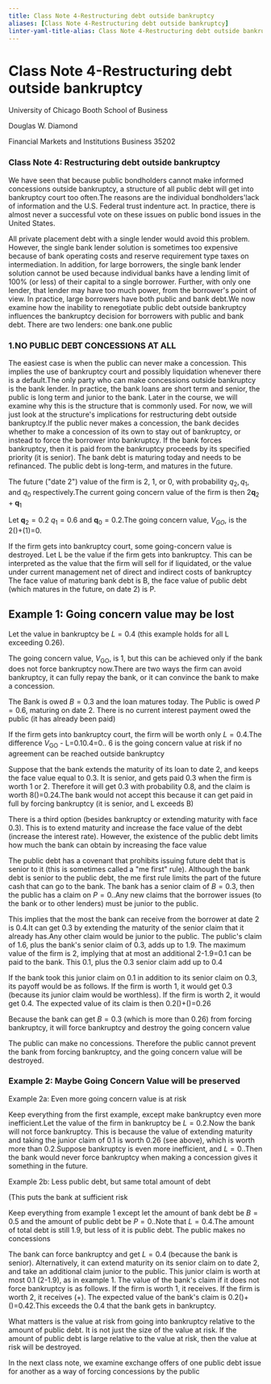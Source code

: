 ```yaml
---
title: Class Note 4-Restructuring debt outside bankruptcy
aliases: [Class Note 4-Restructuring debt outside bankruptcy]
linter-yaml-title-alias: Class Note 4-Restructuring debt outside bankruptcy
---
```


# Class Note 4-Restructuring debt outside bankruptcy

University of Chicago Booth School of Business

Douglas W. Diamond

Financial Markets and Institutions Business 35202

### Class Note 4: Restructuring debt outside bankruptcy

We have seen that because public bondholders cannot make informed concessions outside bankruptcy,  a structure of all public debt will get into bankruptcy court too often.The reasons are the individual bondholders'lack of information and the U.S. Federal trust indenture act. In practice,  there is almost never a successful vote on these issues on public bond issues in the United States.

All private placement debt with a single lender would avoid this problem. However,  the single bank lender solution is sometimes too expensive because of bank operating costs and reserve requirement type taxes on intermediation. In addition,  for large borrowers,  the single bank lender solution cannot be used because individual banks have a lending limit of $100\%$ (or less) of their capital to a single borrower. Further,  with only one lender,  that lender may have too much power,  from the borrower's point of view. In practice,  large borrowers have both public and bank debt.We now examine how the inability to renegotiate public debt outside bankruptcy influences the bankruptcy decision for borrowers with public and bank debt. There are two lenders: one bank.one public

### 1.NO PUBLIC DEBT CONCESSIONS AT ALL

The easiest case is when the public can never make a concession. This implies the use of bankruptcy court and possibly liquidation whenever there is a default.The only party who can make concessions outside bankruptcy is the bank lender. In practice,  the bank loans are short term and senior,  the public is long term and junior to the bank. Later in the course,  we will examine why this is the structure that is commonly used. For now,  we will just look at the structure's implications for restructuring debt outside bankruptcy.If the public never makes a concession,  the bank decides whether to make a concession of its own to stay out of bankruptcy,  or instead to force the borrower into bankruptcy. If the bank forces bankruptcy,  then it is paid from the bankruptcy proceeds by its specified priority (it is senior). The bank debt is maturing today and needs to be refinanced. The public debt is long-term,  and matures in the future.

The future ("date 2") value of the firm is 2,  1,  or 0,  with probability $q_2,      q_1$,  and $q_0$ respectively.The current going concern value of the firm is then $2\mathbf{q}_{2}+\mathbf{q}_{1}$

Let $\mathbf{q}_{2}=0.2$ $q_{1}=0.6$ and $\mathbf{q}_{0}=0.2$.The going concern value,  $V_{GO}$,  is the 2()+(1)=0.

If the firm gets into bankruptcy court,  some going-concern value is destroyed. Let L be the value if the firm gets into bankruptcy. This can be interpreted as the value that the firm will sell for if liquidated,  or the value under current management net of direct and indirect costs of bankruptcy The face value of maturing bank debt is B,  the face value of public debt (which matures in the future,  on date 2) is P.

## Example 1: Going concern value may be lost

Let the value in bankruptcy be $L=0.4$ (this example holds for all L exceeding 0.26).

The going concern value,  $V_{\mathrm{GO}}$,  is 1,  but this can be achieved only if the bank does not force bankruptcy now.There are two ways the firm can avoid bankruptcy,  it can fully repay the bank,  or it can convince the bank to make a concession.

The Bank is owed $B=0.3$ and the loan matures today. The Public is owed $P=0.6$,  maturing on date 2. There is no current interest payment owed the public (it has already been paid)

If the firm gets into bankruptcy court,  the firm will be worth only $L=0.4$.The difference $V_{\mathrm{GO}}$ - L=0.10.4=0.. 6 is the going concern value at risk if no agreement can be reached outside bankruptcy

Suppose that the bank extends the maturity of its loan to date 2,  and keeps the face value equal to 0.3. It is senior,  and gets paid 0.3 when the firm is worth 1 or 2. Therefore it will get 0.3 with probability 0.8,  and the claim is worth 8()=0.24.The bank would not accept this because it can get paid in full by forcing bankruptcy (it is senior,  and L exceeds B)

There is a third option (besides bankruptcy or extending maturity with face 0.3). This is to extend maturity and increase the face value of the debt (increase the interest rate). However,  the existence of the public debt limits how much the bank can obtain by increasing the face value

The public debt has a covenant that prohibits issuing future debt that is senior to it (this is sometimes called a "me first" rule). Although the bank debt is senior to the public debt,  the me first rule limits the part of the future cash that can go to the bank. The bank has a senior claim of $B=0.3$,  then the public has a claim on $P=0.$.Any new claims that the borrower issues (to the bank or to other lenders) must be junior to the public.

This implies that the most the bank can receive from the borrower at date 2 is 0.4.It can get 0.3 by extending the maturity of the senior claim that it already has.Any other claim would be junior to the public. The public's claim of 1.6,  plus the bank's senior claim of 0.3,  adds up to 1.9. The maximum value of the firm is 2,  implying that at most an additional 2-1.9=0.1 can be paid to the bank. This 0.1,  plus the 0.3 senior claim add up to 0.4

If the bank took this junior claim on 0.1 in addition to its senior claim on 0.3,  its payoff would be as follows. If the firm is worth 1,  it would get 0.3 (because its junior claim would be worthless). If the firm is worth 2,  it would get 0.4. The expected value of its claim is then 0.2()+()=0.26

Because the bank can get $B=0.3$ (which is more than 0.26) from forcing bankruptcy,  it will force bankruptcy and destroy the going concern value

The public can make no concessions. Therefore the public cannot prevent the bank from forcing bankruptcy,  and the going concern value will be destroyed.

### Example 2: Maybe Going Concern Value will be preserved

Example 2a: Even more going concern value is at risk

Keep everything from the first example,  except make bankruptcy even more inefficient.Let the value of the firm in bankruptcy be $L=0.2$.Now the bank will not force bankruptcy. This is because the value of extending maturity and taking the junior claim of 0.1 is worth 0.26 (see above),  which is worth more than 0.2.Suppose bankruptcy is even more inefficient,  and $L=0.$.Then the bank would never force bankruptcy when making a concession gives it something in the future.

Example 2b: Less public debt,  but same total amount of debt

(This puts the bank at sufficient risk

Keep everything from example 1 except let the amount of bank debt be $B=0.5$ and the amount of public debt be $P=0.$.Note that $L=0.4$.The amount of total debt is still 1.9,  but less of it is public debt. The public makes no concessions

The bank can force bankruptcy and get $L=0.4$ (because the bank is senior). Alternatively,  it can extend maturity on its senior claim on to date 2,  and take an additional claim junior to the public. This junior claim is worth at most 0.1 (2-1.9),  as in example 1. The value of the bank's claim if it does not force bankruptcy is as follows. If the firm is worth 1,  it receives. If the firm is worth 2,  it receives (+). The expected value of the bank's claim is 0.2()+()=0.42.This exceeds the 0.4 that the bank gets in bankruptcy.

What matters is the value at risk from going into bankruptcy relative to the amount of public debt. It is not just the size of the value at risk. If the amount of public debt is large relative to the value at risk,  then the value at risk will be destroyed.

In the next class note,  we examine exchange offers of one public debt issue for another as a way of forcing concessions by the public